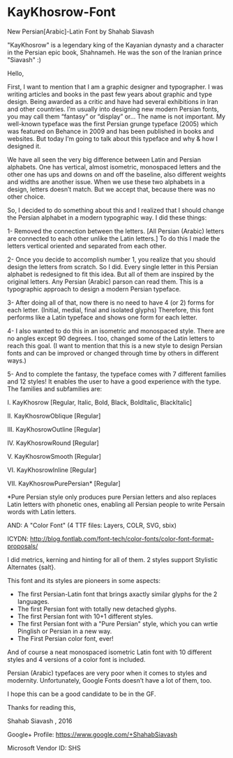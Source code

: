 # KayKhosrow-Font
New Persian[Arabic]-Latin Font by Shahab Siavash

"KayKhosrow" is a legendary king of the Kayanian dynasty and a character in the Persian epic book, Shahnameh. He was the son of the Iranian prince "Siavash" :)


Hello,

First, I want to mention that I am a graphic designer and typographer. I was writing articles and books in the past few years about graphic and type design. Being awarded as a critic and have had several exhibitions in Iran and other countries. I’m usually into designing new modern Persian fonts, you may call them “fantasy” or “display” or… The name is not important. My well-known typeface was the first Persian grunge typeface (2005) which was featured on Behance in 2009 and has been published in books and websites.
But today I’m going to talk about this typeface and why & how I designed it.

We have all seen the very big difference between Latin and Persian alphabets. One has vertical, almost isometric, monospaced letters and the other one has ups and downs on and off the baseline, also different weights and widths are another issue. When we use these two alphabets in a design, letters doesn’t match. But we accept that, because there was no other choice.

So, I decided to do something about this and I realized that I should change the Persian alphabet in a modern typographic way. I did these things:

1- Removed the connection between the letters. [All Persian (Arabic) letters are connected to each other unlike the Latin letters.] To do this I made the letters vertical oriented and separated from each other.

2- Once you decide to accomplish number 1, you realize that you should design the letters from scratch. So I did. Every single letter in this Persian alphabet is redesigned to fit this idea. But all of them are inspired by the original letters. Any Persian (Arabic) parson can read them. This is a typographic approach to design a modern Persian typeface.

3- After doing all of that, now there is no need to have 4 (or 2) forms for each letter. (Initial, medial, final and isolated glyphs) Therefore, this font performs like a Latin typeface and shows one form for each letter.

4- I also wanted to do this in an isometric and monospaced style. There are no angles except 90 degrees. I too, changed some of the Latin letters to reach this goal. (I want to mention that this is a new style to design Persian fonts and can be improved or changed through time by others in different ways.)

5- And to complete the fantasy, the typeface comes with 7 different families and 12 styles! It enables the user to have a good experience with the type. The families and subfamilies are:

I. KayKhosrow [Regular, Italic, Bold, Black, BoldItalic, BlackItalic]

II. KayKhosrowOblique [Regular]

III. KayKhosrowOutline [Regular]

IV. KayKhosrowRound [Regular]

V. KayKhosrowSmooth [Regular]

VI. KayKhosrowInline [Regular]

VII. KayKhosrowPurePersian* [Regular]

*Pure Persian style only produces pure Persian letters and also replaces Latin letters with phonetic ones, enabling all Persian people to write Persain words with Latin letters.

AND: A "Color Font" (4 TTF files: Layers, COLR, SVG, sbix)

ICYDN: http://blog.fontlab.com/font-tech/color-fonts/color-font-format-proposals/

I did metrics, kerning and hinting for all of them. 2 styles support Stylistic Alternates {salt}.

This font and its styles are pioneers in some aspects:

- The first Persian-Latin font that brings axactly similar glyphs for the 2 languages.
- The first Persian font with totally new detached glyphs. 
- The first Persian font with 10+1 different styles.
- The first Persian font with a "Pure Persian" style, which you can wrtie Pinglish or Persian in a new way.
- The First Persian color font, ever!

And of course a neat monospaced isometric Latin font with 10 different styles and 4 versions of a color font is included.

Persian (Arabic) typefaces are very poor when it comes to styles and modernity. Unfortunately, Google Fonts doesn’t have a lot of them, too.

I hope this can be a good candidate to be in the GF.

Thanks for reading this,

Shahab Siavash , 2016

Google+ Profile: 
https://www.google.com/+ShahabSiavash

Microsoft Vendor ID: SHS

